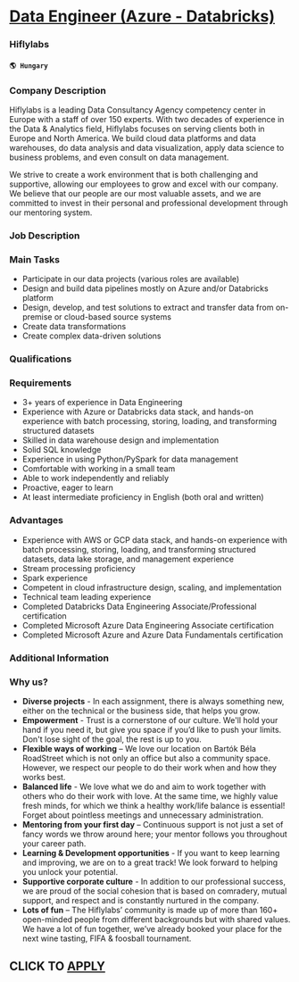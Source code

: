 # [Data Engineer (Azure - Databricks)](https://www.remotewlb.com/apply/data-engineer-azure-databricks)  
### Hiflylabs  
#### `🌎 Hungary`  

### Company Description

Hiflylabs is a leading Data Consultancy Agency competency center in Europe with a staff of over 150 experts. With two decades of experience in the Data & Analytics field, Hiflylabs focuses on serving clients both in Europe and North America. We build cloud data platforms and data warehouses, do data analysis and data visualization, apply data science to business problems, and even consult on data management.

We strive to create a work environment that is both challenging and supportive, allowing our employees to grow and excel with our company. We believe that our people are our most valuable assets, and we are committed to invest in their personal and professional development through our mentoring system.

### Job Description

### Main Tasks

  * Participate in our data projects (various roles are available)
  * Design and build data pipelines mostly on Azure and/or Databricks platform
  * Design, develop, and test solutions to extract and transfer data from on-premise or cloud-based source systems
  * Create data transformations
  * Create complex data-driven solutions

### Qualifications

### Requirements

  * 3+ years of experience in Data Engineering
  * Experience with Azure or Databricks data stack, and hands-on experience with batch processing, storing, loading, and transforming structured datasets
  * Skilled in data warehouse design and implementation
  * Solid SQL knowledge
  * Experience in using Python/PySpark for data management
  * Comfortable with working in a small team
  * Able to work independently and reliably
  * Proactive, eager to learn
  * At least intermediate proficiency in English (both oral and written)

### Advantages

  * Experience with AWS or GCP data stack, and hands-on experience with batch processing, storing, loading, and transforming structured datasets, data lake storage, and management experience
  * Stream processing proficiency
  * Spark experience
  * Competent in cloud infrastructure design, scaling, and implementation
  * Technical team leading experience
  * Completed Databricks Data Engineering Associate/Professional certification
  * Completed Microsoft Azure Data Engineering Associate certification
  * Completed Microsoft Azure and Azure Data Fundamentals certification

### Additional Information

### Why us?

  * **Diverse projects** \- In each assignment, there is always something new, either on the technical or the business side, that helps you grow.
  * **Empowerment** \- Trust is a cornerstone of our culture. We'll hold your hand if you need it, but give you space if you’d like to push your limits. Don't lose sight of the goal, the rest is up to you. 
  * **Flexible ways of working** – We love our location on Bartók Béla RoadStreet which is not only an office but also a community space. However, we respect our people to do their work when and how they works best. 
  * **Balanced life** \- We love what we do and aim to work together with others who do their work with love. At the same time, we highly value fresh minds, for which we think a healthy work/life balance is essential! Forget about pointless meetings and unnecessary administration.
  * **Mentoring from your first day** – Continuous support is not just a set of fancy words we throw around here; your mentor follows you throughout your career path.
  * **Learning & Development opportunities** \- If you want to keep learning and improving, we are on to a great track! We look forward to helping you unlock your potential.
  * **Supportive corporate culture** \- In addition to our professional success, we are proud of the social cohesion that is based on comradery, mutual support, and respect and is constantly nurtured in the company.
  * **Lots of fun** – The Hiflylabs’ community is made up of more than 160+ open-minded people from different backgrounds but with shared values. We have a lot of fun together, we’ve already booked your place for the next wine tasting, FIFA & foosball tournament.

  
## CLICK TO [APPLY](https://www.remotewlb.com/apply/data-engineer-azure-databricks)

